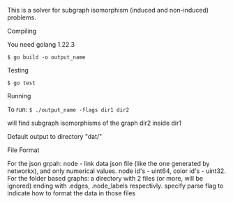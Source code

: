This is a solver for subgraph isomorphism (induced and non-induced) problems.

Compiling

You need golang 1.22.3

``
$ go build -o output_name 
``

Testing

``
$ go test
``

Running

To run:
``
$ ./output_name -flags dir1 dir2 
``

will find subgraph isomorphisms of the graph dir2 inside dir1

Default output to directory "dat/"

File Format

For the json grpah: node - link data json file (like the one generated by networkx), and only numerical values. node id's - uint64, color id's - uint32.
For the folder based graphs: a directory with 2 files (or more, will be ignored) ending with .edges, .node_labels respectivly. specify parse flag to indicate how to format the data in those files
